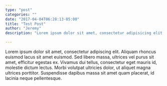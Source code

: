 ```yaml
---
type: "post"
categories: ""
date: "2017-04-04T06:28:13-05:00"
title: "Test Post"
author: "Jeremy"
description: "Lorem ipsum dolor sit amet, consectetur adipisicing elit. Earum similique, ipsum officia amet blanditiis provident ratione nihil ipsam dolorem repellat."

---
```



Lorem ipsum dolor sit amet, consectetur adipiscing elit. Aliquam rhoncus euismod lacus sit amet euismod. Sed libero massa, ultrices vel purus sit amet, efficitur egestas ex. Vivamus dui tellus, consectetur eget mauris id, molestie dictum lectus. Morbi volutpat ultricies dolor, ut aliquet magna ultrices porttitor. Suspendisse dapibus massa sit amet quam placerat, id lacinia neque pellentesque.  